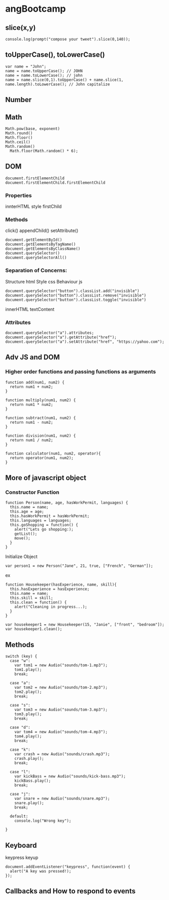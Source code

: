 # angBootcamp

## slice(x,y)

```
console.log(prompt("compose your tweet").slice(0,140));
```
## toUpperCase(), toLowerCase()

```
var name = "John";
name = name.toUpperCase(); // JOHN
name = name.toLowerCase(); // john
name = name.slice(0,1).toUpperCase() + name.slice(1, name.length).toLowerCase(); // John capitalize
```

## Number

## Math

```
Math.pow(base, exponent)
Math.round()
Math.floor()
Math.ceil()
Math.random()
  Math.floor(Math.random() * 6);
```

## DOM

```
document.firstElementChild
document.firstElementChild.firstElementChild
```

### Properties

  innterHTML
  style
  firstChild

### Methods

  click()
  appendChild()
  setAttribute()

```
document.getElementById()
document.getElementsByTagName()
document.getElementsByClassName()
document.querySelector()
document.querySelectorAll()
```

### Separation of Concerns:

Structure   html
Style       css
Behaviour   js

```
document.querySelector("button").classList.add("invisible")
document.querySelector("button").classList.remove("invisible")
document.querySelector("button").classList.toggle("invisible")
```

innerHTML
textContent

### Attributes

```
document.querySelector("a").attributes;
document.querySelector("a").getAttribute("href");
document.querySelector("a").setAttribute("href", "https://yahoo.com");
```

## Adv JS and DOM

### Higher order functions and passing functions as arguments

```
function add(num1, num2) {
  return num1 + num2;
}

function multiply(num1, num2) {
  return num1 * num2;
}

function subtract(num1, num2) {
  return num1 - num2;
}

function division(num1, num2) {
  return num1 / num2;
}

function calculator(num1, num2, operator){
  return operator(num1, num2);
}

```

## More of javascript object

### Constructor Function

```
function Person(name, age, hasWorkPermit, languages) {
  this.name = name;
  this.age = age;
  this.hasWorkPermit = hasWorkPermit;
  this.languages = languages;
  this.goShopping = function() {
    alert("Lets go shopping:);
    getList();
    move();
  }
}
```
Initialize Object

```
var person1 = new Person("Jane", 21, true, ["French", "German"]);
```
ex
```
function Housekeeper(hasExperience, name, skill){
  this.hasExperience = hasExperience;
  this.name = name;
  this.skill = skill;
  this.clean = function() {
    alert("Cleaning in progress...);
  }
}

var housekeeper1 = new Housekeeper(15, "Janie", ["front", "bedroom"]);
var housekeeper1.clean();
```

## Methods


```
switch (key) {
  case "w":
    var tom1 = new Audio("sounds/tom-1.mp3");
    tom1.play();
    break;
  
  case "a":
    var tom2 = new Audio("sounds/tom-2.mp3");
    tom2.play();
    break;
  
  case "s":
    var tom3 = new Audio("sounds/tom-3.mp3");
    tom3.play();
    break;

  case "d":
    var tom4 = new Audio("sounds/tom-4.mp3");
    tom4.play();
    break;

  case "k":
    var crash = new Audio("sounds/crash.mp3");
    crash.play();
    break;

  case "l":
    var kickBass = new Audio("sounds/kick-bass.mp3");
    kickBass.play();
    break;
  
  case "j":
    var snare = new Audio("sounds/snare.mp3");
    snare.play();
    break;

  default:
    console.log("Wrong key");

}
```

## Keyboard

keypress
keyup

```
document.addEventListener("keypress", function(event) {
  alert("A key was pressed!);
});
```

## Callbacks and How to respond to events

```

```

